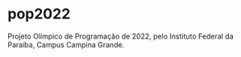 # pop2022
Projeto Olímpico de Programação de 2022, pelo Instituto Federal da Paraíba, Campus Campina Grande.
